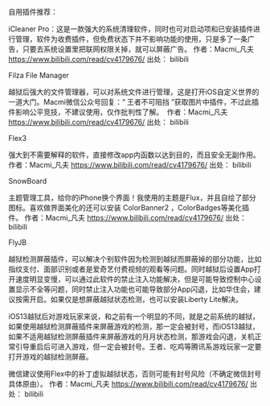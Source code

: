 自用插件推荐：

iCleaner Pro：这是一款强大的系统清理软件，同时也可对启动项和已安装插件进行管理，软件为收费插件，但免费状态下并不影响功能的使用，只是多了一条广告，只要去系统设置里把联网权限关掉，就可以屏蔽广告。
作者：Macmi_凡夫
https://www.bilibili.com/read/cv4179676/
出处： bilibili


Filza File Manager

越狱后强大的文件管理器，可以对系统文件进行管理，这是打开iOS自定义世界的一道大门。Macmi微信公众号回复：“ 王者不可阻挡 ”获取图片中插件，不过此插件影响公平竞技，不建议使用，仅作批判性了解。 
作者：Macmi_凡夫
https://www.bilibili.com/read/cv4179676/
出处： bilibili

Flex3

强大到不需要解释的软件，直接修改app内函数以达到目的，而且安全无副作用。
作者：Macmi_凡夫
https://www.bilibili.com/read/cv4179676/
出处： bilibili


SnowBoard 

主题管理工具，给你的iPhone换个界面！我使用的主题是Flux，并且自绘了部分图标。喜欢做界面美化的还可以安装 ColorBanner2 ，ColorBadges等美化插件。
作者：Macmi_凡夫
https://www.bilibili.com/read/cv4179676/
出处： bilibili


FlyJB

越狱检测屏蔽插件，可以解决个别软件因为检测到越狱而屏蔽掉的部分功能，比如指纹支付、面部识别或者是爱奇艺付费视频的观看等问题。同时越狱后设置App打开速度明显变慢，可以通过此软件的禁止注入功能解决，但是可能导致控制中心设置显示不全等问题，同时禁止注入功能也可能导致部分App闪退，比如华住会，建议按需开启。如果仅是想屏蔽越狱状态检测，也可以安装Liberty Lite解决。

iOS13越狱后对游戏玩家来说，和之前有一个明显的不同，就是之前系统的越狱，如果使用越狱检测屏蔽插件来屏蔽游戏的检测，那一定会被封号，而iOS13越狱，如果不适用越狱检测屏蔽插件来屏蔽游戏的月月状态检测，那游戏会闪退，关机正常引导重启后可进入游戏，但一定会被封号。王者、吃鸡等腾讯系游戏玩家一定要打开游戏的越狱检测屏蔽。

微信建议使用Flex中的补丁虚拟越狱状态，否则可能有封号风险（不确定微信封号具体原由）。
作者：Macmi_凡夫
https://www.bilibili.com/read/cv4179676/
出处： bilibili
